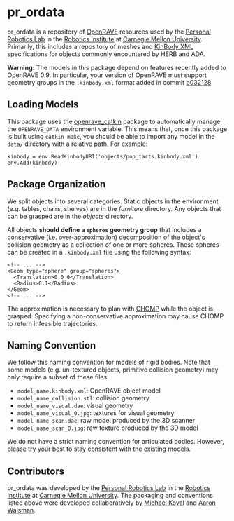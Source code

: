 # pr_ordata
pr_ordata is a repository of [OpenRAVE](http://openrave.org/) resources used by
the [Personal Robotics Lab](https://personalrobotics.ri.cmu.edu/) in the
[Robotics Institute](https://www.ri.cmu.edu/) at [Carnegie Mellon
University](http://www.cmu.edu/). Primarily, this includes a repository of
meshes and [KinBody XML](http://openrave.programmingvision.com/wiki/index.php/Format:XML)
specifications for objects commonly encountered by HERB and ADA.

**Warning:** The models in this package depend on features recently added to
OpenRAVE 0.9. In particular, your version of OpenRAVE must support geometry
groups in the `.kinbody.xml` format added in commit
[b032128](https://github.com/rdiankov/openrave/commit/b0321283fdd65ca7466f89bf7aefc17812267948).

## Loading Models

This package uses the
[openrave_catkin](https://github.com/personalrobotics/openrave_catkin) package
to automatically manage the `OPENRAVE_DATA` environment variable. This means
that, once this package is built using `catkin_make`, you should be able to
import any model in the `data/` directory with a relative path. For example:

    kinbody = env.ReadKinbodyURI('objects/pop_tarts.kinbody.xml')
    env.Add(kinbody)

## Package Organization

We split objects into several categories. Static objects in the environment
(e.g. tables, chairs, shelves) are in the *furniture* directory. Any objects
that can be grasped are  in the *objects* directory.

All objects **should define a `spheres` geometry group** that includes a
conservative (i.e.  over-approximation) decomposition of the object's collision
geometry as a collection of one or more spheres. These spheres can be created
in a `.kinbody.xml` file using the following syntax:

    <!-- ... -->
    <Geom type="sphere" group="spheres">
      <Translation>0 0 0</Translation>
      <Radius>0.1</Radius>
    </Geom>
    <!-- ... -->

The approximation is necessary to plan with
[CHOMP](https://github.com/personalrobotics/or_cdchomp) while the object is
grasped. Specifying a non-conservative approximation may cause CHOMP to return
infeasible trajectories.

## Naming Convention

We follow this naming convention for models of rigid bodies. Note that some
models (e.g. un-textured objects, primitive collision geometry) may only
require a subset of these files:

- `model_name.kinbody.xml`: OpenRAVE object model
- `model_name_collision.stl`: collision geometry
- `model_name_visual.dae`: visual geometry
- `model_name_visual_0.jpg`: textures for visual geometry
- `model_name_scan.dae`: raw model produced by the 3D scanner
- `model_name_scan_0.jpg`: raw texture produced by the 3D model

We do not have a strict naming convention for articulated bodies. However,
please try your best to stay consistent with the existing models.

## Contributors

pr_ordata was developed by the [Personal Robotics Lab](https://personalrobotics.ri.cmu.edu)
in the [Robotics Institute](http://ri.cmu.edu) at [Carnegie Mellon University](http://www.cmu.edu).
The packaging and conventions listed above were developed collaboratively by
[Michael Koval](http://mkoval.org) and [Aaron Walsman](http://www.ri.cmu.edu/person.html?person_id=3158).
